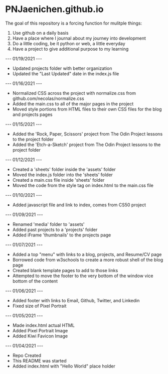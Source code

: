 # PNJaenichen.github.io

<p>The goal of this repository is a forcing function for mulitple things:<p>

<ol>
  <li>Use github on a daily basis</li>
  <li>Have a place where I journal about my journey into development</li>
  <li>Do a little coding, be it python or web, a little everyday</li>
  <li>Have a project to give additional purpose to my learning</li>
</ol>

<p> --- 01/19/2021 --- </p>
<ul>
  <li>Updated projects folder with better organization</li>
  <li>Updated the "Last Updated" date in the index.js file</li>
</ul>

<p> --- 01/16/2021 --- </p>
<ul>
  <li>Normalized CSS across the project with normalize.css from github.com/necolas/normalize.css</li>
  <li>Added the main.css to all of the major pages in the project</li>
  <li>Moved style portions from HTML files to their own CSS files for the blog and projects pages</li>
</ul>

<p> --- 01/15/2021 --- </p>
<ul>
  <li>Added the 'Rock, Paper, Scissors' project from The Odin Project lessons to the project folder</li>
  <li>Added the 'Etch-a-Sketch' project from The Odin Project lessons to the project folder</li>
</ul>

<p> --- 01/12/2021 --- </p>
<ul>
  <li>Created a 'sheets' folder inside the 'assets' folder</li>
  <li>Moved the index.js folder into the 'sheets' folder</li>
  <li>Created a main.css file inside 'sheets' folder</li>
  <li>Moved the code from the style tag on index.html to the main.css file</li>
</ul>

<p> --- 01/10/2021 --- </p>
<ul>
  <li>Added javascript file and link to index, comes from CS50 project</li>
</ul>

<p> --- 01/09/2021 --- </p>
<ul>
  <li>Renamed 'media' folder to 'assets'</li>
  <li>Added past projects to a 'projects' folder</li>
  <li>Added iFrame 'thumbnails' to the projects page</li>
</ul>

<p> --- 01/07/2021 --- </p>
<ul>
  <li>Added a top "menu" with links to a blog, projects, and Resume/CV page</li>
  <li>Borrowed code from w3schools to create a more robust shell of the blog page</li>
  <li>Created blank template pages to add to those links</li>
  <li>Attempted to move the footer to the very bottom of the window vice bottom of the content</li>
</ul>

<p> --- 01/06/2021 --- </p>
<ul>
  <li>Added footer with links to Email, Github, Twitter, and Linkedin</li>
  <li>Fixed size of Pixel Portrait</li>
</ul>

<p> --- 01/05/2021 --- </p>
<ul>
  <li>Made index.html actual HTML</li>
  <li>Added Pixel Portrait Image</li>
  <li>Added Kiwi Favicon Image</li>
</ul>

<p> --- 01/04/2021 --- </p>
<ul>
  <li>Repo Created</li>
  <li>This README was started</li>
  <li>Added index.html with "Hello World" place holder</li>
</ul>
